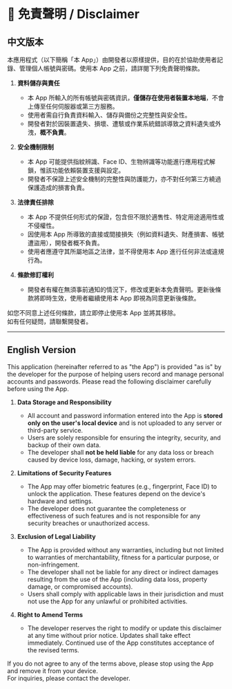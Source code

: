 # 📄 免責聲明 / Disclaimer

## 中文版本

本應用程式（以下簡稱「本 App」）由開發者以原樣提供，目的在於協助使用者記錄、管理個人帳號與密碼。使用本 App 之前，請詳閱下列免責聲明條款。

1. **資料儲存與責任**
   - 本 App 所輸入的所有帳號與密碼資訊，**僅儲存在使用者裝置本地端**，不會上傳至任何伺服器或第三方服務。
   - 使用者需自行負責資料輸入、儲存與備份之完整性與安全性。
   - 開發者對於因裝置遺失、損壞、遭駭或作業系統錯誤導致之資料遺失或外洩，**概不負責**。

2. **安全機制限制**
   - 本 App 可能提供指紋辨識、Face ID、生物辨識等功能進行應用程式解鎖，惟該功能依賴裝置支援與設定。
   - 開發者不保證上述安全機制的完整性與防護能力，亦不對任何第三方繞過保護造成的損害負責。

3. **法律責任排除**
   - 本 App 不提供任何形式的保證，包含但不限於適售性、特定用途適用性或不侵權性。
   - 因使用本 App 所導致的直接或間接損失（例如資料遺失、財產損害、帳號遭盜用），開發者概不負責。
   - 使用者應遵守其所屬地區之法律，並不得使用本 App 進行任何非法或違規行為。

4. **條款修訂權利**
   - 開發者有權在無須事前通知的情況下，修改或更新本免責聲明。更新後條款將即時生效，使用者繼續使用本 App 即視為同意更新後條款。

如您不同意上述任何條款，請立即停止使用本 App 並將其移除。  
如有任何疑問，請聯繫開發者。

---

## English Version

This application (hereinafter referred to as "the App") is provided "as is" by the developer for the purpose of helping users record and manage personal accounts and passwords. Please read the following disclaimer carefully before using the App.

1. **Data Storage and Responsibility**
   - All account and password information entered into the App is **stored only on the user's local device** and is not uploaded to any server or third-party service.
   - Users are solely responsible for ensuring the integrity, security, and backup of their own data.
   - The developer shall **not be held liable** for any data loss or breach caused by device loss, damage, hacking, or system errors.

2. **Limitations of Security Features**
   - The App may offer biometric features (e.g., fingerprint, Face ID) to unlock the application. These features depend on the device's hardware and settings.
   - The developer does not guarantee the completeness or effectiveness of such features and is not responsible for any security breaches or unauthorized access.

3. **Exclusion of Legal Liability**
   - The App is provided without any warranties, including but not limited to warranties of merchantability, fitness for a particular purpose, or non-infringement.
   - The developer shall not be liable for any direct or indirect damages resulting from the use of the App (including data loss, property damage, or compromised accounts).
   - Users shall comply with applicable laws in their jurisdiction and must not use the App for any unlawful or prohibited activities.

4. **Right to Amend Terms**
   - The developer reserves the right to modify or update this disclaimer at any time without prior notice. Updates shall take effect immediately. Continued use of the App constitutes acceptance of the revised terms.

If you do not agree to any of the terms above, please stop using the App and remove it from your device.  
For inquiries, please contact the developer.
